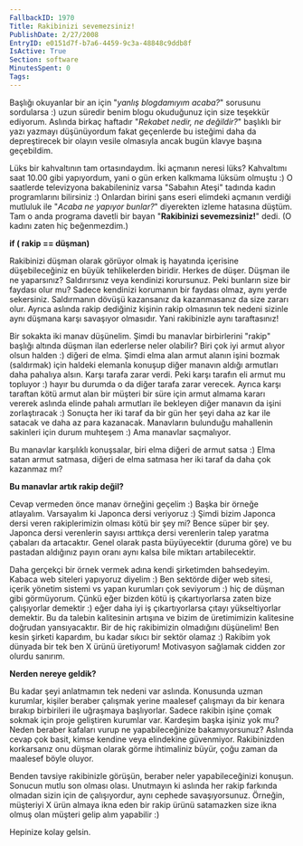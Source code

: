 ```yaml
---
FallbackID: 1970
Title: Rakibinizi sevemezsiniz!
PublishDate: 2/27/2008
EntryID: e0151d7f-b7a6-4459-9c3a-48848c9ddb8f
IsActive: True
Section: software
MinutesSpent: 0
Tags: 
---
```

Başlığı okuyanlar bir an için "*yanlış blogdamıyım acaba?*" sorusunu
sordularsa :) uzun süredir benim blogu okuduğunuz için size teşekkür
ediyorum. Aslında birkaç haftadır "*Rekabet nedir, ne değildir?*"
başlıklı bir yazı yazmayı düşünüyordum fakat geçenlerde bu isteğimi daha
da depreştirecek bir olayın vesile olmasıyla ancak bugün klavye başına
geçebildim.

Lüks bir kahvaltının tam ortasındaydım. İki açmanın neresi lüks?
Kahvaltımı saat 10.00 gibi yapıyordum, yani o gün erken kalkmama lüksüm
olmuştu :) O saatlerde televizyona bakabileniniz varsa "Sabahın Ateşi"
tadında kadın programlarını bilirsiniz :) Onlardan birini şans eseri
elimdeki açmanın verdiği mutluluk ile "*Acaba ne yapıyor bunlar?*"
diyerekten izleme hatasına düştüm. Tam o anda programa davetli bir bayan
"**Rakibinizi sevemezsiniz!**" dedi. (O kadını zaten hiç beğenmezdim.)

**if ( rakip == düşman)**

Rakibinizi düşman olarak görüyor olmak iş hayatında içerisine
düşebileceğiniz en büyük tehlikelerden biridir. Herkes de düşer. Düşman
ile ne yaparsınız? Saldırırsınız veya kendinizi korursunuz. Peki
bunların size bir faydası olur mu? Sadece kendinizi korumanın bir
faydası olmaz, aynı yerde sekersiniz. Saldırmanın dövüşü kazansanız da
kazanmasanız da size zararı olur. Ayrıca aslında rakip dediğiniz kişinin
rakip olmasının tek nedeni sizinle aynı düşmana karşı savaşıyor
olmasıdır. Yani rakibinizle aynı taraftasınız!

Bir sokakta iki manav düşünelim. Şimdi bu manavlar birbirlerini "rakip"
başlığı altında düşman ilan ederlerse neler olabilir? Biri çok iyi armut
alıyor olsun halden :) diğeri de elma. Şimdi elma alan armut alanın
işini bozmak (saldırmak) için haldeki elemanla konuşup diğer manavın
aldığı armutları daha pahalıya alsın. Karşı tarafa zarar verdi. Peki
karşı tarafın eli armut mu topluyor :) hayır bu durumda o da diğer
tarafa zarar verecek. Ayrıca karşı taraftan kötü armut alan bir müşteri
bir süre için armut almama kararı vererek aslında elinde pahalı
armutları ile bekleyen diğer manavın da işini zorlaştıracak :) Sonuçta
her iki taraf da bir gün her şeyi daha az kar ile satacak ve daha az
para kazanacak. Manavların bulunduğu mahallenin sakinleri için durum
muhteşem :) Ama manavlar saçmalıyor.

Bu manavlar karşılıklı konuşsalar, biri elma diğeri de armut satsa :)
Elma satan armut satmasa, diğeri de elma satmasa her iki taraf da daha
çok kazanmaz mı?

**Bu manavlar artık rakip değil?**

Cevap vermeden önce manav örneğini geçelim :) Başka bir örneğe
atlayalım. Varsayalım ki Japonca dersi veriyoruz :) Şimdi bizim Japonca
dersi veren rakiplerimizin olması kötü bir şey mi? Bence süper bir şey.
Japonca dersi verenlerin sayısı arttıkça dersi verenlerin talep yaratma
çabaları da artacaktır. Genel olarak pasta büyüyecektir (duruma göre) ve
bu pastadan aldığınız payın oranı aynı kalsa bile miktarı
artabilecektir.

Daha gerçekçi bir örnek vermek adına kendi şirketimden bahsedeyim.
Kabaca web siteleri yapıyoruz diyelim :) Ben sektörde diğer web sitesi,
içerik yönetim sistemi vs yapan kurumları çok seviyorum :) hiç de düşman
gibi görmüyorum. Çünkü eğer bizden kötü iş çıkartıyorlarsa zaten bize
çalışıyorlar demektir :) eğer daha iyi iş çıkartıyorlarsa çıtayı
yükseltiyorlar demektir. Bu da talebin kalitesinin artışına ve bizim de
üretimimizin kalitesine doğrudan yansıyacaktır. Bir de hiç rakibimizin
olmadığını düşünelim! Ben kesin şirketi kapardım, bu kadar sıkıcı bir
sektör olamaz :) Rakibim yok dünyada bir tek ben X ürünü üretiyorum!
Motivasyon sağlamak cidden zor olurdu sanırım.

**Nerden nereye geldik?**

Bu kadar şeyi anlatmamın tek nedeni var aslında. Konusunda uzman
kurumlar, kişiler beraber çalışmak yerine maalesef çalışmayı da bir
kenara bırakıp birbirileri ile uğraşmaya başlıyorlar. Sadece rakibin
işine çomak sokmak için proje geliştiren kurumlar var. Kardeşim başka
işiniz yok mu? Neden beraber kafaları vurup ne yapabileceğinize
bakamıyorsunuz? Aslında cevap çok basit, kimse kendine veya elindekine
güvenmiyor. Rakibinizden korkarsanız onu düşman olarak görme ihtimaliniz
büyür, çoğu zaman da maalesef böyle oluyor.

Benden tavsiye rakibinizle görüşün, beraber neler yapabileceğinizi
konuşun. Sonucun mutlu son olması olası. Unutmayın ki aslında her rakip
farkında olmadan sizin için de çalışıyordur, aynı cephede
savaşıyorsunuz. Örneğin, müşteriyi X ürün almaya ikna eden bir rakip
ürünü satamazken size ikna olmuş olan müşteri gelip alım yapabilir :)

Hepinize kolay gelsin.


